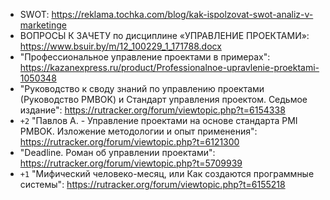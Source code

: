 
- SWOT: https://reklama.tochka.com/blog/kak-ispolzovat-swot-analiz-v-marketinge
- ВОПРОСЫ К ЗАЧЕТУ по дисциплине «УПРАВЛЕНИЕ ПРОЕКТАМИ»: https://www.bsuir.by/m/12_100229_1_171788.docx
- "Профессиональное управление проектами в примерах": https://kazanexpress.ru/product/Professionalnoe-upravlenie-proektami-1050348
- "Руководство к своду знаний по управлению проектами (Руководство PMBOK) и Стандарт управления проектом. Седьмое издание": https://rutracker.org/forum/viewtopic.php?t=6154338
- `+2` "Павлов А. - Управление проектами на основе стандарта PMI PMBOK. Изложение методологии и опыт применения": https://rutracker.org/forum/viewtopic.php?t=6121300
- "Deadline. Роман об управлении проектами": https://rutracker.org/forum/viewtopic.php?t=5709939
- `+1` "Мифический человеко-месяц, или Как создаются программные системы": https://rutracker.org/forum/viewtopic.php?t=6155218
